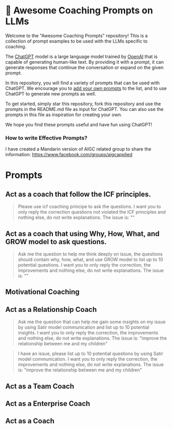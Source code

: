 <p align="center"><h1>🧠 Awesome Coaching Prompts on LLMs</h1></p>

Welcome to the "Awesome Coaching Prompts" repository! This is a collection of prompt examples to be used with the LLMs specific to coaching.

The [ChatGPT](https://chat.openai.com/chat) model is a large language model trained by [OpenAI](https://openai.com) that is capable of generating human-like text. By providing it with a prompt, it can generate responses that continue the conversation or expand on the given prompt.

In this repository, you will find a variety of prompts that can be used with ChatGPT. We encourage you to [add your own prompts](https://github.com/f/awesome-chatgpt-prompts/edit/main/README.md) to the list, and to use ChatGPT to generate new prompts as well.

To get started, simply star this repository, fork this repository and use the prompts in the README.md file as input for ChatGPT. You can also use the prompts in this file as inspiration for creating your own.

We hope you find these prompts useful and have fun using ChatGPT!

### How to write Effective Prompts?
I have created a Mandarin version of AIGC related group to share the information: https://www.facebook.com/groups/aigcapplied

# Prompts

## Act as a coach that follow the ICF principles.
> Please use icf coaching principe to ask the questions. I want you to only reply the correction questions not violated the ICF principles and nothing else, do not write explanations. The issue is: ""

## Act as a coach that using Why, How, What, and GROW model to ask questions.
>  Ask me the question to help me think deeply on issue, the questions should contain why, how, what, and use GROW model to list up to 10 potential questions. I want you to only reply the correction, the improvements and nothing else, do not write explanations. The issue is: ""

## Motivational Coaching
>  

## Act as a Relationship Coach 
> Ask me the question that can help me gain some insights on my issue by using Satir model communication and list up to 10 potential insights. I want you to only reply the correction, the improvements and nothing else, do not write explanations. The issue is: "improve the relationship between me and my children"

> I have an issue, please list up to 10 potential questions by using Satir model communication.  I want you to only reply the correction, the improvements and nothing else, do not write explanations. The issue is: "improve the relationship between me and my children"

## Act as a Team Coach

## Act as a Enterprise Coach

## Act as a Coach
